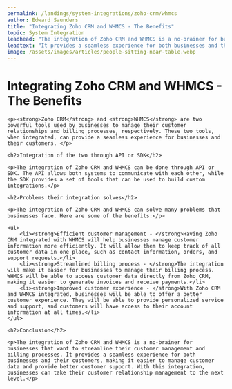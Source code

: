 ```yaml
---
permalink: /landings/system-integrations/zoho-crm/whmcs
author: Edward Saunders
title: "Integrating Zoho CRM and WHMCS - The Benefits"
topic: System Integration
leadhead: "The integration of Zoho CRM and WHMCS is a no-brainer for businesses that want to streamline their customer management and billing processes"
leadtext: "It provides a seamless experience for both businesses and their customers, making it easier to manage customer data and provide better customer support. With this integration, businesses can take their customer relationship management to the next level."
image: /assets/images/articles/people-sitting-near-table.webp
---
```

<div class="arttext">    <h1>Integrating Zoho CRM and WHMCS - The Benefits</h1>

    <p><strong>Zoho CRM</strong> and <strong>WHMCS</strong> are two powerful tools used by businesses to manage their customer relationships and billing processes, respectively. These two tools, when integrated, can provide a seamless experience for businesses and their customers. </p>

    <h2>Integration of the two through API or SDK</h2>

    <p>The integration of Zoho CRM and WHMCS can be done through API or SDK. The API allows both systems to communicate with each other, while the SDK provides a set of tools that can be used to build custom integrations.</p>

    <h2>Problems their integration solves</h2>

    <p>The integration of Zoho CRM and WHMCS can solve many problems that businesses face. Here are some of the benefits:</p>

    <ul>
        <li><strong>Efficient customer management - </strong>Having Zoho CRM integrated with WHMCS will help businesses manage customer information more efficiently. It will allow them to keep track of all customer data in one place, such as contact information, orders, and support requests.</li>
        <li><strong>Streamlined billing process - </strong>The integration will make it easier for businesses to manage their billing process. WHMCS will be able to access customer data directly from Zoho CRM, making it easier to generate invoices and receive payments.</li>
        <li><strong>Improved customer experience - </strong>With Zoho CRM and WHMCS integrated, businesses will be able to offer a better customer experience. They will be able to provide personalized service and support, and customers will have access to their account information at all times.</li>
    </ul>

    <h2>Conclusion</h2>

    <p>The integration of Zoho CRM and WHMCS is a no-brainer for businesses that want to streamline their customer management and billing processes. It provides a seamless experience for both businesses and their customers, making it easier to manage customer data and provide better customer support. With this integration, businesses can take their customer relationship management to the next level.</p>
</div>